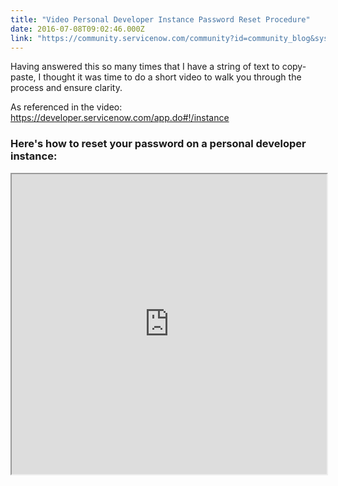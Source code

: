 ```yaml
---
title: "Video Personal Developer Instance Password Reset Procedure"
date: 2016-07-08T09:02:46.000Z
link: "https://community.servicenow.com/community?id=community_blog&sys_id=232de6e5dbd0dbc01dcaf3231f961977"
---
```

<p>Having answered this so many times that I have a string of text to copy-paste, I thought it was time to do a short video to walk you through the process and ensure clarity.</p><p></p><p>As referenced in the video: <a title="eveloper.servicenow.com/app.do#!/instance" href="https://developer.servicenow.com/app.do#!/instance">https://developer.servicenow.com/app.do#!/instance</a></p><p></p><h3>Here's how to reset your password on a personal developer instance:</h3><p></p><p><iframe id='video_tinymce_8576' style='width: 100%; height: 480px;' src=https://www.youtube.com/embed/ZPbX4t4ZurM?showinfo=0></iframe></p>
